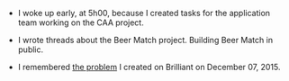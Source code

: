 - I woke up early, at 5h00, because I created tasks for the application team working on the CAA project.

- I wrote threads about the Beer Match project. Building Beer Match in public.

- I remembered [the problem](https://twitter.com/arantespp/status/1439980384511528973) I created on Brilliant on December 07, 2015.
